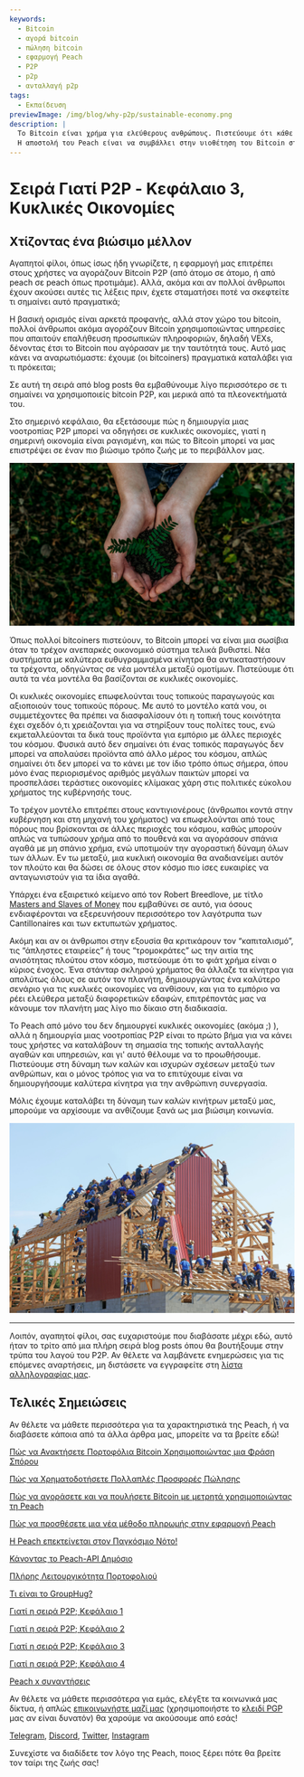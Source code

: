 ```yaml
---
keywords:
  - Bitcoin
  - αγορά bitcoin
  - πώληση bitcoin
  - εφαρμογή Peach
  - P2P
  - p2p
  - ανταλλαγή p2p
tags:
  - Εκπαίδευση
previewImage: /img/blog/why-p2p/sustainable-economy.png
description: |
  Το Bitcoin είναι χρήμα για ελεύθερους ανθρώπους. Πιστεύουμε ότι κάθε ανθρώπινο ον έχει το δικαίωμα να επιλέξει με ποιο νόμισμα θα αποθηκεύσει τον πλούτο του, το αποτέλεσμα της εργασίας του, του χρόνου και της ενέργειάς του.
  Η αποστολή του Peach είναι να συμβάλλει στην υιοθέτηση του Bitcoin στα χέρια των ανθρώπων.
---
```


# Σειρά Γιατί P2P - Κεφάλαιο 3, Κυκλικές Οικονομίες

## Χτίζοντας ένα βιώσιμο μέλλον

Αγαπητοί φίλοι, όπως ίσως ήδη γνωρίζετε, η εφαρμογή μας επιτρέπει στους χρήστες να αγοράζουν Bitcoin P2P (από άτομο σε άτομο, ή από peach σε peach όπως προτιμάμε). Αλλά, ακόμα και αν πολλοί άνθρωποι έχουν ακούσει αυτές τις λέξεις πριν, έχετε σταματήσει ποτέ να σκεφτείτε τι σημαίνει αυτό πραγματικά;

Η βασική ορισμός είναι αρκετά προφανής, αλλά στον χώρο του bitcoin, πολλοί άνθρωποι ακόμα αγοράζουν Bitcoin χρησιμοποιώντας υπηρεσίες που απαιτούν επαλήθευση προσωπικών πληροφοριών, δηλαδή VEXs, δένοντας έτσι το Bitcoin που αγόρασαν με την ταυτότητά τους. Αυτό μας κάνει να αναρωτιόμαστε: έχουμε (οι bitcoiners) πραγματικά καταλάβει για τι πρόκειται;

Σε αυτή τη σειρά από blog posts θα εμβαθύνουμε λίγο περισσότερο σε τι σημαίνει να χρησιμοποιείς bitcoin P2P, και μερικά από τα πλεονεκτήματά του.

Στο σημερινό κεφάλαιο, θα εξετάσουμε πώς η δημιουργία μιας νοοτροπίας P2P μπορεί να οδηγήσει σε κυκλικές οικονομίες, γιατί η σημερινή οικονομία είναι ραγισμένη, και πώς το Bitcoin μπορεί να μας επιστρέψει σε έναν πιο βιώσιμο τρόπο ζωής με το περιβάλλον μας.

![πίσω στις ρίζες](/img/blog/why-p2p/sustainable.png)

Όπως πολλοί bitcoiners πιστεύουν, το Bitcoin μπορεί να είναι μια σωσίβια όταν το τρέχον ανεπαρκές οικονομικό σύστημα τελικά βυθιστεί. Νέα συστήματα με καλύτερα ευθυγραμμισμένα κίνητρα θα αντικαταστήσουν τα τρέχοντα, οδηγώντας σε νέα μοντέλα μεταξύ ομοτίμων. Πιστεύουμε ότι αυτά τα νέα μοντέλα θα βασίζονται σε κυκλικές οικονομίες.

Οι κυκλικές οικονομίες επωφελούνται τους τοπικούς παραγωγούς και αξιοποιούν τους τοπικούς πόρους. Με αυτό το μοντέλο κατά νου, οι συμμετέχοντες θα πρέπει να διασφαλίσουν ότι η τοπική τους κοινότητα έχει σχεδόν ό,τι χρειάζονται για να στηρίξουν τους πολίτες τους, ενώ εκμεταλλεύονται τα δικά τους προϊόντα για εμπόριο με άλλες περιοχές του κόσμου. Φυσικά αυτό δεν σημαίνει ότι ένας τοπικός παραγωγός δεν μπορεί να απολαύσει προϊόντα από άλλο μέρος του κόσμου, απλώς σημαίνει ότι δεν μπορεί να το κάνει με τον ίδιο τρόπο όπως σήμερα, όπου μόνο ένας περιορισμένος αριθμός μεγάλων παικτών μπορεί να προσπελάσει τεράστιες οικονομίες κλίμακας χάρη στις πολιτικές εύκολου χρήματος της κυβέρνησής τους.

Το τρέχον μοντέλο επιτρέπει στους καντιγιονέρους (άνθρωποι κοντά στην κυβέρνηση και στη μηχανή του χρήματος) να επωφελούνται από τους πόρους που βρίσκονται σε άλλες περιοχές του κόσμου, καθώς μπορούν απλώς να τυπώσουν χρήμα από το πουθενά και να αγοράσουν σπάνια αγαθά με μη σπάνιο χρήμα, ενώ υποτιμούν την αγοραστική δύναμη όλων των άλλων. Εν τω μεταξύ, μια κυκλική οικονομία θα αναδιανείμει αυτόν τον πλούτο και θα δώσει σε όλους στον κόσμο πιο ίσες ευκαιρίες να ανταγωνιστούν για τα ίδια αγαθά.

Υπάρχει ένα εξαιρετικό κείμενο από τον Robert Breedlove, με τίτλο [Masters and Slaves of Money](https://breedlove22.medium.com/masters-and-slaves-of-money-255ecc93404f) που εμβαθύνει σε αυτό, για όσους ενδιαφέρονται να εξερευνήσουν περισσότερο τον λαγότρυπα των Cantillonaires και των εκτυπωτών χρήματος.

Ακόμη και αν οι άνθρωποι στην εξουσία θα κριτικάρουν τον “καπιταλισμό”, τις “άπληστες εταιρείες” ή τους “τρομοκράτες” ως την αιτία της ανισότητας πλούτου στον κόσμο, πιστεύουμε ότι το φιάτ χρήμα είναι ο κύριος ένοχος. Ένα στάνταρ σκληρού χρήματος θα άλλαζε τα κίνητρα για απολύτως όλους σε αυτόν τον πλανήτη, δημιουργώντας ένα καλύτερο σενάριο για τις κυκλικές οικονομίες να ανθίσουν, και για το εμπόριο να ρέει ελεύθερα μεταξύ διαφορετικών εδαφών, επιτρέποντάς μας να κάνουμε τον πλανήτη μας λίγο πιο δίκαιο στη διαδικασία.

Το Peach από μόνο του δεν δημιουργεί κυκλικές οικονομίες (ακόμα ;) ), αλλά η δημιουργία μιας νοοτροπίας P2P είναι το πρώτο βήμα για να κάνει τους χρήστες να καταλάβουν τη σημασία της τοπικής ανταλλαγής αγαθών και υπηρεσιών, και γι' αυτό θέλουμε να το προωθήσουμε. Πιστεύουμε στη δύναμη των καλών και ισχυρών σχέσεων μεταξύ των ανθρώπων, και ο μόνος τρόπος για να το επιτύχουμε είναι να δημιουργήσουμε καλύτερα κίνητρα για την ανθρώπινη συνεργασία.

Μόλις έχουμε καταλάβει τη δύναμη των καλών κινήτρων μεταξύ μας, μπορούμε να αρχίσουμε να ανθίζουμε ξανά ως μια βιώσιμη κοινωνία.

![συνεργασία](/img/blog/why-p2p/cooperation.jpeg)

---

Λοιπόν, αγαπητοί φίλοι, σας ευχαριστούμε που διαβάσατε μέχρι εδώ, αυτό ήταν το τρίτο από μια πλήρη σειρά blog posts όπου θα βουτήξουμε στην τρύπα του λαγού του P2P. Αν θέλετε να λαμβάνετε ενημερώσεις για τις επόμενες αναρτήσεις, μη διστάσετε να εγγραφείτε στη [λίστα αλληλογραφίας μας](https://peachbitcoin.com).

## Τελικές Σημειώσεις

Αν θέλετε να μάθετε περισσότερα για τα χαρακτηριστικά της Peach, ή να διαβάσετε κάποια από τα άλλα άρθρα μας, μπορείτε να τα βρείτε εδώ!

[Πώς να Ανακτήσετε Πορτοφόλια Bitcoin Χρησιμοποιώντας μια Φράση Σπόρου](https://peachbitcoin.com/el/blog/how-to-restore-peach-wallet/)

[Πώς να Χρηματοδοτήσετε Πολλαπλές Προσφορές Πώλησης](https://peachbitcoin.com/el/blog/funding-multiple-sell-offers/)

[Πώς να αγοράσετε και να πουλήσετε Bitcoin με μετρητά χρησιμοποιώντας τη Peach](https://peachbitcoin.com/el/blog/how-to-buy-and-sell-bitcoin-with-cash-using-peach/)

[Πώς να προσθέσετε μια νέα μέθοδο πληρωμής στην εφαρμογή Peach](https://peachbitcoin.com/el/blog/how-to-add-a-payment-method/)

[Η Peach επεκτείνεται στον Παγκόσμιο Νότο!](https://peachbitcoin.com/el/blog/peach-expands-to-the-global-south/)

[Κάνοντας το Peach-API Δημόσιο](https://peachbitcoin.com/el/blog/making-our-peach-api-public/)

[Πλήρης Λειτουργικότητα Πορτοφολιού](https://peachbitcoin.com/el/blog/full-wallet-functionality/)

[Τι είναι το GroupHug?](https://peachbitcoin.com/el/blog/group-hug/)

[Γιατί η σειρά P2P; Κεφάλαιο 1](https://peachbitcoin.com/el/blog/why-p2p-chapter-1/)

[Γιατί η σειρά P2P; Κεφάλαιο 2](https://peachbitcoin.com/el/blog/why-p2p-chapter-2/)

[Γιατί η σειρά P2P; Κεφάλαιο 3](https://peachbitcoin.com/el/blog/why-p2p-chapter-3-circular-economies/)

[Γιατί η σειρά P2P; Κεφάλαιο 4](https://peachbitcoin.com/el/blog/why-p2p-chapter-4-chains-of-trust/)

[Peach x συναντήσεις](https://peachbitcoin.com/el/blog/peach-for-meetups/)

Αν θέλετε να μάθετε περισσότερα για εμάς, ελέγξτε τα κοινωνικά μας δίκτυα, ή απλώς [επικοινωνήστε μαζί μας](mailto:hello@peachbitcoin.com) (χρησιμοποιήστε το [κλειδί PGP](https://keys.openpgp.org/vks/v1/by-fingerprint/48339A19645E2E53488E0E5479E1B270FACD1BD2) μας αν είναι δυνατόν) θα χαρούμε να ακούσουμε από εσάς!

[Telegram](https://t.me/+GkOW1J-ixBBkZWRk), [Discord](https://discord.gg/ypeHz3SW54), [Twitter](https://twitter.com/peachbitcoin), [Instagram](https://instagram.com/peachbitcoin)

Συνεχίστε να διαδίδετε τον λόγο της Peach, ποιος ξέρει πότε θα βρείτε τον ταίρι της ζωής σας!
